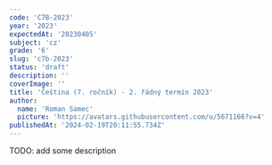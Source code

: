 ```yaml
---
code: 'C7B-2023'
year: '2023'
expectedAt: '20230405'
subject: 'cz'
grade: '6'
slug: 'c7b-2023'
status: 'draft'
description: ''
coverImage: ''
title: 'Čeština (7. ročník) - 2. řádný termín 2023'
author:
  name: 'Roman Samec'
  picture: 'https://avatars.githubusercontent.com/u/5671166?v=4'
publishedAt: '2024-02-19T20:11:55.734Z'
---
```


TODO: add some description